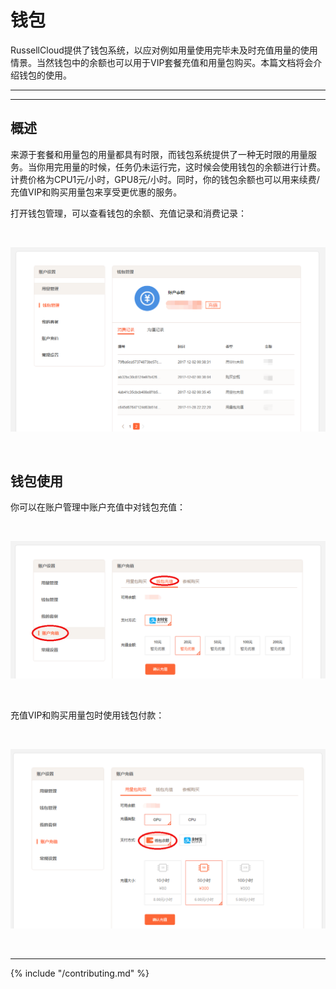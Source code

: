 # 钱包

RussellCloud提供了钱包系统，以应对例如用量使用完毕未及时充值用量的使用情景。当然钱包中的余额也可以用于VIP套餐充值和用量包购买。本篇文档将会介绍钱包的使用。

---

<!-- toc -->

---

## 概述

来源于套餐和用量包的用量都具有时限，而钱包系统提供了一种无时限的用量服务。当你用完用量的时候，任务仍未运行完，这时候会使用钱包的余额进行计费。计费价格为CPU1元/小时，GPU8元/小时。同时，你的钱包余额也可以用来续费/充值VIP和购买用量包来享受更优惠的服务。

打开钱包管理，可以查看钱包的余额、充值记录和消费记录：

<br />

![钱包余额、充值和消费记录](/asserts/img/account_purse_manage.png)

<br />

## 钱包使用

你可以在账户管理中账户充值中对钱包充值：

<br />

![钱包充值](/asserts/img/account_purse_recharge.png)

<br />

充值VIP和购买用量包时使用钱包付款：

<br />

![钱包付款](/asserts/img/account_purse_purchase.png)

<br />

---

{% include "/contributing.md" %}
